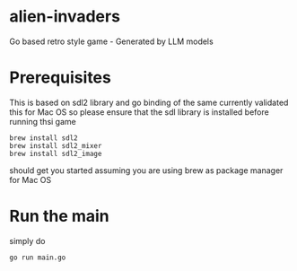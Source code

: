 # alien-invaders
Go based retro style game - Generated by LLM models

# Prerequisites

This is based on sdl2 library and go binding of the same
currently validated this for Mac OS so please ensure that the sdl library is installed before running thsi game
```
brew install sdl2
brew install sdl2_mixer
brew install sdl2_image
```
should get you started assuming you are using brew as package manager for Mac OS

# Run the main
simply do
```
go run main.go
```

